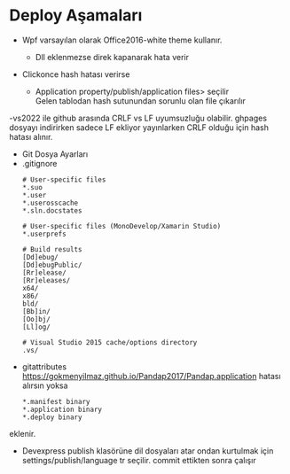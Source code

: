 # Deploy Aşamaları
- Wpf varsayılan olarak Office2016-white theme kullanır.
    - Dll eklenmezse direk kapanarak hata verir
    
- Clickonce hash hatası verirse 
    - Application property/publish/application files> seçilir  
    Gelen tablodan hash sutunundan sorunlu olan file çıkarılır
    
 -vs2022 ile github arasında CRLF vs LF uyumsuzluğu olabilir.
 ghpages dosyayı indirirken sadece LF ekliyor yayınlarken CRLF olduğu için hash hatası alınır.

- Git Dosya Ayarları
- .gitignore  
    ````
    # User-specific files
    *.suo
    *.user
    *.userosscache
    *.sln.docstates

    # User-specific files (MonoDevelop/Xamarin Studio)
    *.userprefs

    # Build results
    [Dd]ebug/
    [Dd]ebugPublic/
    [Rr]elease/
    [Rr]eleases/
    x64/
    x86/
    bld/
    [Bb]in/
    [Oo]bj/
    [Ll]og/

    # Visual Studio 2015 cache/options directory
    .vs/
    ````
- gitattributes
https://gokmenyilmaz.github.io/Pandap2017/Pandap.application hatası alırsın yoksa
  ````
  *.manifest binary
  *.application binary
  *.deploy binary
  ````
 
  
eklenir.

- Devexpress publish klasörüne dil dosyaları atar
ondan kurtulmak için settings/publish/language tr seçilir.
commit ettikten sonra çalışır


